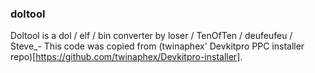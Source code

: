 ### doltool
Doltool is a dol / elf / bin converter by loser / TenOfTen / deufeufeu / Steve_-
This code was copied from (twinaphex' Devkitpro PPC installer repo)[https://github.com/twinaphex/Devkitpro-installer].
